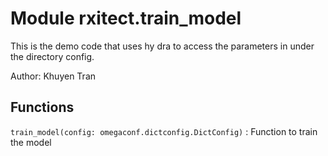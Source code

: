 Module rxitect.train_model
==========================
This is the demo code that uses hy                                                                                                                                                                                                                                                                                                                                                                                                                                                                                                                                                                                                                                                                                                      dra to access the parameters in under the directory config.

Author: Khuyen Tran

Functions
---------

    
`train_model(config: omegaconf.dictconfig.DictConfig)`
:   Function to train the model